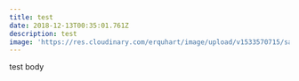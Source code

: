 ```yaml
---
title: test
date: 2018-12-13T00:35:01.761Z
description: test
image: 'https://res.cloudinary.com/erquhart/image/upload/v1533570715/sample.jpg'
---
```

test body
